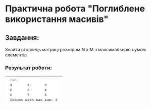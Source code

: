 # Практична робота "Поглиблене використання масивів"

## Завдання:
Знайти стовпець матриці розміром N x M з максимальною сумою елементів
### Результат роботи:
![](123.png)